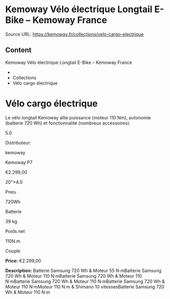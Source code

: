 # Kemoway Vélo électrique Longtail E-Bike – Kemoway France

Source URL: https://kemoway.fr/collections/velo-cargo-electrique

## Content

Kemoway Vélo électrique Longtail E-Bike – Kemoway France

- 
- Collections
- Vélo cargo électrique

# Vélo cargo électrique

Le vélo longtail Kemoway allie puissance (moteur 110 Nm), autonomie (batterie 720 Wh) et fonctionnalité (nombreux accessoires).

5.0

Distributeur:

kemoway

Kemoway P7

€2.299,00

20"*4.0

Pneu

720Wh

Batterie

39 kg

Poids net

110N.m

Couple

**Price:** €2.299,00

**Description:**
Batterie Samsung 720 Wh & Moteur 55 N·mBatterie Samsung 720 Wh & Moteur 110 N·mBatterie Samsung 720 Wh & Moteur 110 N·mBatterie Samsung 720 Wh & Moteur 110 N·mBatterie Samsung 720 Wh & Moteur 110 N·mMoteur 110 N·m & Shimano 10 vitessesBatterie Samsung 720 Wh & Moteur 110 N·m
